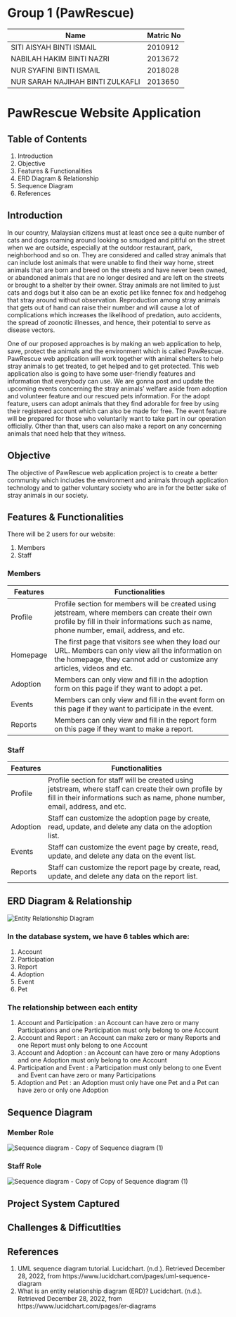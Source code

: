 # Group 1 (PawRescue)


| Name                                                              |  Matric No    |
| -------------                                                     | ------------- |
| SITI AISYAH BINTI ISMAIL                                          |   2010912     |
| NABILAH HAKIM BINTI NAZRI                                         |   2013672     |
| NUR SYAFINI BINTI ISMAIL                                          |   2018028     |
| NUR SARAH NAJIHAH BINTI ZULKAFLI                                  |   2013650     |


# PawRescue Website Application

## Table of Contents
<ol>
  <li>Introduction</li>
  <li>Objective</li>
  <li>Features & Functionalities</li>
  <li>ERD Diagram & Relationship</li>
  <li>Sequence Diagram</li>
  <li>References</li>
</ol>

## Introduction

In our country, Malaysian citizens must at least once see a quite number of cats and dogs roaming around looking so smudged and pitiful on the street when we are outside, especially at the outdoor restaurant, park, neighborhood and so on. They are considered and called stray animals that can include lost animals that were unable to find their way home, street animals that are born and breed on the streets and have never been owned, or abandoned animals that are no longer desired and are left on the streets or brought to a shelter by their owner. Stray animals are not limited to just cats and dogs but it also can be an exotic pet like fennec fox and hedgehog that stray around without observation. Reproduction among stray animals that gets out of hand can raise their number and will cause a lot of complications which increases the likelihood of predation, auto accidents, the spread of zoonotic illnesses, and hence, their potential to serve as disease vectors. 

One of our proposed approaches is by making an web application to help, save, protect the animals and the environment which is called PawRescue. PawRescue web application will work together with animal shelters to help stray animals to get treated, to get helped and to get protected. This web application also is going to have some user-friendly features and information that everybody can use. We are gonna post and update the upcoming events concerning the stray animals’ welfare aside from adoption and volunteer feature and our rescued pets information. For the adopt feature, users can adopt animals that they find adorable for free by using their registered account which can also be made for free. The event feature will be prepared for those who voluntarily want to take part in our operation officially. Other than that, users can also make a report on any concerning animals that need help that they witness.


## Objective

The objective of PawRescue web application project is to create a better community which includes the environment and animals through application technology and to gather voluntary society who are in for the better sake of stray animals in our society.

## Features & Functionalities

There will be 2 users for our website:
1. Members
2. Staff

### Members
| Features                         |  Functionalities   |
| -------------                    | -------------      |
| Profile                          |Profile section for members will be created using jetstream, where members can create their own profile by fill in their informations such as name, phone number, email, address, and etc.|
| Homepage                         |The first page that visitors see when they load our URL. Members can only view all the information on the homepage, they cannot add or customize any articles, videos and etc.|
| Adoption                         |Members can only view and fill in the adoption form on this page if they want to adopt a pet.|
| Events                           |Members can only view and fill in the event form on this page if they want to participate in the event.|
| Reports                          |Members can only view and fill in the report form on this page if they want to make a report.|

### Staff
| Features                         |  Functionalities   |
| -------------                    | -------------      |
| Profile                          |Profile section for staff will be created using jetstream, where staff can create their own profile by fill in their informations such as name, phone number, email, address, and etc.|
| Adoption                         |Staff can customize the adoption page by create, read, update, and delete any data on the adoption list.|
| Events                           |Staff can customize the event page by create, read, update, and delete any data on the event list.|
| Reports                          |Staff can customize the report page by create, read, update, and delete any data on the report list.|

## ERD Diagram & Relationship
![Entity Relationship Diagram ](https://user-images.githubusercontent.com/83501001/209619423-bd660844-5f9e-437d-8894-933ad1e96635.png)


### In the database system, we have 6 tables which are:
1. Account
2. Participation
3. Report
4. Adoption
5. Event
6. Pet

### The relationship between each entity
1) Account and Participation : an Account can have zero or many Participations and one Participation must only belong to one Account 
2) Account and Report : an Account can make zero or many Reports and one Report must only belong to one Account
3) Account and Adoption : an Account can have zero or many Adoptions and one Adoption must only belong to one Account
4) Participation and Event : a Participation must only belong to one Event and Event can have zero or many Participations
5) Adoption and Pet : an Adoption must only have one Pet and a Pet can have zero or only one Adoption


## Sequence Diagram
### Member Role
![Sequence diagram - Copy of Sequence diagram (1)](https://user-images.githubusercontent.com/68623558/209470668-4966014a-c821-47fa-a266-4a8131fb9f9a.png)

### Staff Role
![Sequence diagram - Copy of Copy of Sequence diagram (1)](https://user-images.githubusercontent.com/68623558/209470671-96c464c9-0c59-4058-b3d8-8312bb94951a.png)

## Project System Captured

## Challenges & Difficutlties 

## References

<ol>
  <li>UML sequence diagram tutorial. Lucidchart. (n.d.). Retrieved December 28, 2022, from https://www.lucidchart.com/pages/uml-sequence-diagram </li>
  <li>What is an entity relationship diagram (ERD)? Lucidchart. (n.d.). Retrieved December 28, 2022, from https://www.lucidchart.com/pages/er-diagrams </li>
</ol>


